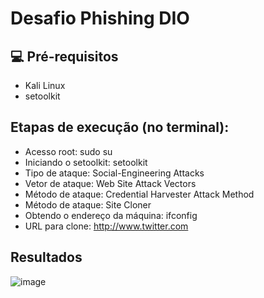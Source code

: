 # Desafio Phishing DIO

## 💻 Pré-requisitos
- Kali Linux
- setoolkit

## Etapas de execução (no terminal):
- Acesso root: sudo su
- Iniciando o setoolkit: setoolkit
- Tipo de ataque: Social-Engineering Attacks
- Vetor de ataque: Web Site Attack Vectors
- Método de ataque: Credential Harvester Attack Method 
- Método de ataque: Site Cloner
- Obtendo o endereço da máquina: ifconfig
- URL para clone: http://www.twitter.com

## Resultados
![image](https://github.com/lftorresg/cibersecurity-desafio-phishing/assets/130312172/897a6eab-a93e-4e36-b7f1-b207db4a81c4)
